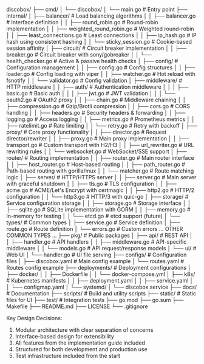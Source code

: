 discobox/
├── cmd/
│   └── discobox/
│       └── main.go                   # Entry point
├── internal/
│   ├── balancer/                     # Load balancing algorithms
│   │   ├── balancer.go               # Interface definition
│   │   ├── round_robin.go            # Round-robin implementation
│   │   ├── weighted_round_robin.go   # Weighted round-robin
│   │   ├── least_connections.go      # Least connections
│   │   ├── ip_hash.go                # IP hash using consistent hashing
│   │   └── sticky_session.go         # Cookie-based session affinity
│   ├── circuit/                      # Circuit breaker implementation
│   │   ├── breaker.go                # Circuit breaker with sony/gobreaker
│   │   └── health_checker.go         # Active & passive health checks
│   ├── config/                       # Configuration management
│   │   ├── config.go                 # Config structures
│   │   ├── loader.go                 # Config loading with viper
│   │   ├── watcher.go                # Hot reload with fsnotify
│   │   └── validator.go              # Config validation
│   ├── middleware/                   # HTTP middleware
│   │   ├── auth/                     # Authentication middleware
│   │   │   ├── basic.go              # Basic auth
│   │   │   ├── jwt.go                # JWT validation
│   │   │   └── oauth2.go             # OAuth2 proxy
│   │   ├── chain.go                  # Middleware chaining
│   │   ├── compression.go            # Gzip/Brotli compression
│   │   ├── cors.go                   # CORS handling
│   │   ├── headers.go                # Security headers & forwarding
│   │   ├── logging.go                # Access logging
│   │   ├── metrics.go                # Prometheus metrics
│   │   ├── ratelimit.go              # Rate limiting
│   │   └── retry.go                  # Retry with backoff
│   ├── proxy/                        # Core proxy functionality
│   │   ├── director.go               # Request director/rewriter
│   │   ├── proxy.go                  # Main proxy implementation
│   │   ├── transport.go              # Custom transport with H2/H3
│   │   ├── url_rewriter.go           # URL rewriting rules
│   │   └── websocket.go              # WebSocket/SSE support
│   ├── router/                       # Routing implementation
│   │   ├── router.go                 # Main router interface
│   │   ├── host_router.go            # Host-based routing
│   │   ├── path_router.go            # Path-based routing with gorilla/mux
│   │   └── matcher.go                # Route matching logic
│   ├── server/                       # HTTP/HTTPS server
│   │   ├── server.go                 # Main server with graceful shutdown
│   │   ├── tls.go                    # TLS configuration
│   │   ├── acme.go                   # ACME/Let's Encrypt with certmagic
│   │   ├── http2.go                  # HTTP/2 configuration
│   │   └── http3.go                  # HTTP/3 with quic-go
│   ├── storage/                      # Service configuration storage
│   │   ├── storage.go                # Storage interface
│   │   ├── sqlite.go                 # SQLite implementation with GORM
│   │   ├── memory.go                 # In-memory for testing
│   │   └── etcd.go                   # etcd support (future)
│   └── types/                        # Common types
│       ├── service.go                # Service definition
│       ├── route.go                  # Route definition
│       └── errors.go                 # Custom errors
        ... OTHER COMMON TYPES ...
├── pkg/                              # Public packages
│   ├── api/                          # REST API
│   │   ├── handler.go                # API handlers
│   │   ├── middleware.go             # API-specific middleware
│   │   └── models.go                 # API request/response models
│   └── ui/                           # Web UI
│       └── handler.go                # UI file serving
├── configs/                          # Configuration files
│   ├── discobox.yaml                 # Main config example
│   └── routes.yaml                   # Routes config example
├── deployments/                      # Deployment configurations
│   ├── docker/
│   │   ├── Dockerfile
│   │   └── docker-compose.yml
│   ├── k8s/                          # Kubernetes manifests
│   │   ├── deployment.yaml
│   │   ├── service.yaml
│   │   └── configmap.yaml
│   └── systemd/
│       └── discobox.service
├── docs/                             # Documentation
├── scripts/                          # Build and utility scripts
├── static/                           # Static files for UI
├── test/                             # Integration tests
├── go.mod
├── go.sum
├── Makefile
├── README.md
├── LICENSE
└── .gitignore

Key Design Decisions:
1. Modular architecture with clear separation of concerns
2. Interface-based design for extensibility
3. All features from the implementation guide included
4. Structured for both development and production use
5. Test infrastructure included from the start
